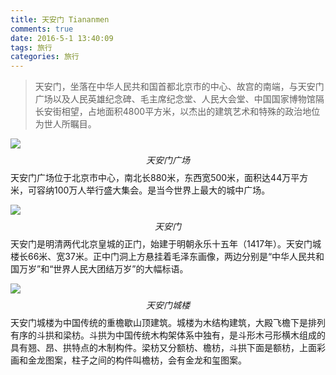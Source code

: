 ```yaml
---
title: 天安门 Tiananmen
comments: true
date: 2016-5-1 13:40:09
tags: 旅行
categories: 旅行 
---
```


> 天安门，坐落在中华人民共和国首都北京市的中心、故宫的南端，与天安门广场以及人民英雄纪念碑、毛主席纪念堂、人民大会堂、中国国家博物馆隔长安街相望，占地面积4800平方米，以杰出的建筑艺术和特殊的政治地位为世人所瞩目。

![](http://static.zybuluo.com/shenyuflying/bnyu3xl0wxhl05pnn8y5p207/CghzfFW655SATWClAA_8fZQFgUE656.jpg)
$$天安门广场$$
天安门广场位于北京市中心，南北长880米，东西宽500米，面积达44万平方米，可容纳100万人举行盛大集会。是当今世界上最大的城中广场。

![](http://static.zybuluo.com/shenyuflying/fjim634uhf8dcj13zwk7ocqv/2016-10-04%2013-17-24%E5%B1%8F%E5%B9%95%E6%88%AA%E5%9B%BE.png)
$$天安门$$
天安门是明清两代北京皇城的正门，始建于明朝永乐十五年（1417年）。天安门城楼长66米、宽37米。正中门洞上方悬挂着毛泽东画像，两边分别是“中华人民共和国万岁”和“世界人民大团结万岁”的大幅标语。

![]( http://static.zybuluo.com/shenyuflying/9jz54rnyvcztch5gfgjvxv09/2016-10-04%2013-19-51%E5%B1%8F%E5%B9%95%E6%88%AA%E5%9B%BE.png)
$$天安门城楼$$
天安门城楼为中国传统的重檐歇山顶建筑。城楼为木结构建筑，大殿飞檐下是排列有序的斗拱和梁枋。斗拱为中国传统木构架体系中独有，是斗形木弓形横木组成的具有翘、昂、拱特点的木制构件。梁枋又分额枋、檐枋，斗拱下面是额枋，上面彩画和金龙图案，柱子之间的构件叫檐枋，会有金龙和玺图案。

